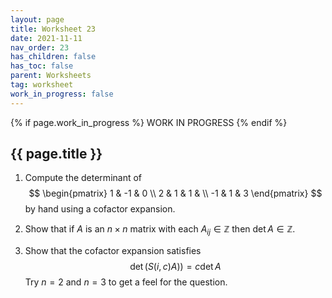 ```yaml
---
layout: page
title: Worksheet 23
date: 2021-11-11
nav_order: 23
has_children: false
has_toc: false
parent: Worksheets
tag: worksheet
work_in_progress: false
---
```


{% if page.work_in_progress %}
    WORK IN PROGRESS
{% endif %}

## {{ page.title }} 

1. Compute the determinant of 
$$
    \begin{pmatrix} 
        1 & -1 & 0 \\
        2 & 1 & 1 & \\
        -1 & 1 & 3
    \end{pmatrix}
$$
by hand using a cofactor expansion.

2. Show that if $A$ is an $n \times n$ matrix 
with each $A_{ij} \in \mathbb{Z}$ then 
$\det A \in \mathbb{Z}$. 

3. Show that the cofactor expansion satisfies 
$$
    \det(S(i,c)A)) = c \det A
$$
Try $n=2$ and $n=3$ to get a feel for the question. 